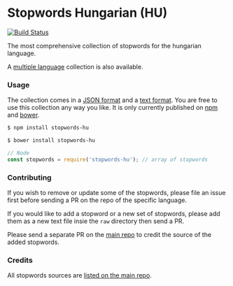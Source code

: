 Stopwords Hungarian (HU)
=======

[![Build Status](https://travis-ci.org/stopwords-iso/stopwords-hu.svg?branch=master)](https://travis-ci.org/stopwords-iso/stopwords-hu)

The most comprehensive collection of stopwords for the hungarian language.

A [multiple language](https://github.com/stopwords-iso/stopwords-iso) collection is also available.

### Usage

The collection comes in a
[JSON format](https://raw.githubusercontent.com/stopwords-iso/stopwords-hu/master/stopwords-hu.json) and a
[text format](https://raw.githubusercontent.com/stopwords-iso/stopwords-hu/master/stopwords-hu.txt).
You are free to use this collection any way you like.
It is only currently published on [npm](https://www.npmjs.com/stopwords-hu) and [bower](https://bower.io).

```sh
$ npm install stopwords-hu
```

```sh
$ bower install stopwords-hu
```

```js
// Node
const stopwords = require('stopwords-hu'); // array of stopwords
```

### Contributing

If you wish to remove or update some of the stopwords, please file an issue first before sending a PR on the repo of the specific language.

If you would like to add a stopword or a new set of stopwords, please add them as a new text file insie the `raw` directory then send a PR.

Please send a separate PR on the [main repo](https://github.com/stopwords-iso/stopwords-iso) to credit the source of the added stopwords.

### Credits

All stopwords sources are [listed on the main repo](https://github.com/stopwords-iso/stopwords-iso/blob/master/CREDITS.md).
